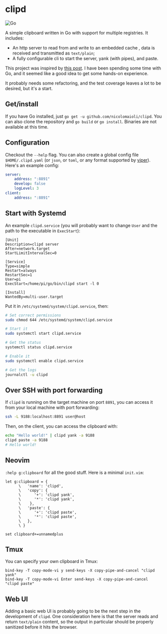 # clipd

![Go](https://github.com/nicolomaioli/clipd/workflows/Go/badge.svg?branch=master)

A simple clipboard written in Go with support for multiple registries. It
includes:

- An http server to read from and write to an embedded cache , data is received
  and transmitted as `text/plain`;
- A fully configurable cli to start the server, yank (with pipes), and paste.

This project was inspired by
[this post](https://andrewbrookins.com/technology/synchronizing-the-ios-clipboard-with-a-remote-server-using-command-line-tools).
I have been spending some time with Go, and it seemed like a good idea to get
some hands-on experience.

It probably needs some refactoring, and the test coverage leaves a lot to be
desired, but it's a start.

## Get/install

If you have Go installed, just `go get -u github.com/nicolomaioli/clipd`. You
can also clone the repository and `go build` or `go install`. Binaries are not
available at this time.

## Configuration

Checkout the `--help` flag. You can also create a global config file
`$HOME/.clipd.yaml` (or `json`, or `toml`, or any format supported by
[viper](https://github.com/spf13/viper)). Here's an example config:

```yml
server:
    address: ":8891"
    develop: false
    logLevel: 3
client:
    address: ":8891"
```

## Start with Systemd

An example `clipd.service` (you will probably want to change `User` and the
path to the executable in `ExecStart`):

```
[Unit]
Description=clipd server
After=network.target
StartLimitIntervalSec=0

[Service]
Type=simple
Restart=always
RestartSec=1
User=pi
ExecStart=/home/pi/go/bin/clipd start -l 0

[Install]
WantedBy=multi-user.target
```

Put it in `/etc/systemd/system/clipd.service`, then:

```sh
# Set correct permissions
sudo chmod 644 /etc/systemd/system/clipd.service

# Start it
sudo systemctl start clipd.service

# Get the status
systemctl status clipd.service

# Enable it
sudo systemctl enable clipd.service

# Get the logs
journalctl -u clipd
```

## Over SSH with port forwarding

If `clipd` is running on the target machine on port `8891`, you can access it
from your local machine with port forwarding:

```sh
ssh -L 9188:localhost:8891 user@host
```

Then, on the client, you can access the clipboard with:

```sh
echo "Hello world!" | clipd yank -a 9188
clipd paste -a 9188
# Hello world!
```

## Neovim

`:help g:clipboard` for all the good stuff. Here is a minimal `init.vim`:

```vim
let g:clipboard = {
      \   'name': 'clipd',
      \   'copy': {
      \      '+': 'clipd yank',
      \      '*': 'clipd yank',
      \    },
      \   'paste': {
      \      '+': 'clipd paste',
      \      '*': 'clipd paste',
      \   },
      \ }

set clipboard+=unnamedplus
```

## Tmux

You can specify your own clipboard in Tmux:

```tmux
bind-key -T copy-mode-vi y send-keys -X copy-pipe-and-cancel "clipd yank"
bind-key -T copy-mode-vi Enter send-keys -X copy-pipe-and-cancel "clipd paste"
```

## Web UI

Adding a basic web UI is probably going to be the next step in the development
of `clipd`. One consideration here is that the server reads and return
`text/plain` content, so the output in particular should be properly sanitized
before it hits the browser.
